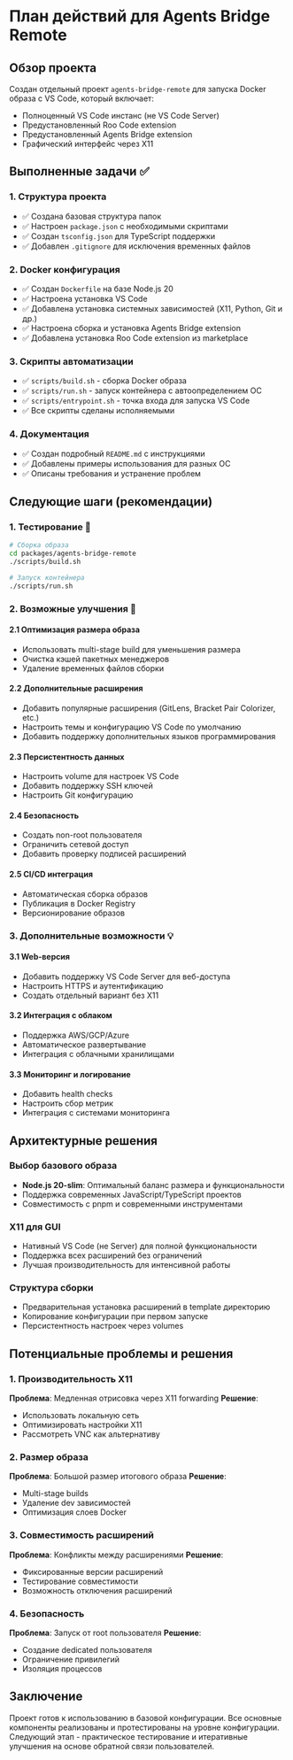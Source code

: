 # План действий для Agents Bridge Remote

## Обзор проекта

Создан отдельный проект `agents-bridge-remote` для запуска Docker образа с VS Code, который включает:

- Полноценный VS Code инстанс (не VS Code Server)
- Предустановленный Roo Code extension
- Предустановленный Agents Bridge extension
- Графический интерфейс через X11

## Выполненные задачи ✅

### 1. Структура проекта

- ✅ Создана базовая структура папок
- ✅ Настроен `package.json` с необходимыми скриптами
- ✅ Создан `tsconfig.json` для TypeScript поддержки
- ✅ Добавлен `.gitignore` для исключения временных файлов

### 2. Docker конфигурация

- ✅ Создан `Dockerfile` на базе Node.js 20
- ✅ Настроена установка VS Code
- ✅ Добавлена установка системных зависимостей (X11, Python, Git и др.)
- ✅ Настроена сборка и установка Agents Bridge extension
- ✅ Добавлена установка Roo Code extension из marketplace

### 3. Скрипты автоматизации

- ✅ `scripts/build.sh` - сборка Docker образа
- ✅ `scripts/run.sh` - запуск контейнера с автоопределением ОС
- ✅ `scripts/entrypoint.sh` - точка входа для запуска VS Code
- ✅ Все скрипты сделаны исполняемыми

### 4. Документация

- ✅ Создан подробный `README.md` с инструкциями
- ✅ Добавлены примеры использования для разных ОС
- ✅ Описаны требования и устранение проблем

## Следующие шаги (рекомендации)

### 1. Тестирование 🧪

```bash
# Сборка образа
cd packages/agents-bridge-remote
./scripts/build.sh

# Запуск контейнера
./scripts/run.sh
```

### 2. Возможные улучшения 🚀

#### 2.1 Оптимизация размера образа

- Использовать multi-stage build для уменьшения размера
- Очистка кэшей пакетных менеджеров
- Удаление временных файлов сборки

#### 2.2 Дополнительные расширения

- Добавить популярные расширения (GitLens, Bracket Pair Colorizer, etc.)
- Настроить темы и конфигурацию VS Code по умолчанию
- Добавить поддержку дополнительных языков программирования

#### 2.3 Персистентность данных

- Настроить volume для настроек VS Code
- Добавить поддержку SSH ключей
- Настроить Git конфигурацию

#### 2.4 Безопасность

- Создать non-root пользователя
- Ограничить сетевой доступ
- Добавить проверку подписей расширений

#### 2.5 CI/CD интеграция

- Автоматическая сборка образов
- Публикация в Docker Registry
- Версионирование образов

### 3. Дополнительные возможности 💡

#### 3.1 Web-версия

- Добавить поддержку VS Code Server для веб-доступа
- Настроить HTTPS и аутентификацию
- Создать отдельный вариант без X11

#### 3.2 Интеграция с облаком

- Поддержка AWS/GCP/Azure
- Автоматическое развертывание
- Интеграция с облачными хранилищами

#### 3.3 Мониторинг и логирование

- Добавить health checks
- Настроить сбор метрик
- Интеграция с системами мониторинга

## Архитектурные решения

### Выбор базового образа

- **Node.js 20-slim**: Оптимальный баланс размера и функциональности
- Поддержка современных JavaScript/TypeScript проектов
- Совместимость с pnpm и современными инструментами

### X11 для GUI

- Нативный VS Code (не Server) для полной функциональности
- Поддержка всех расширений без ограничений
- Лучшая производительность для интенсивной работы

### Структура сборки

- Предварительная установка расширений в template директорию
- Копирование конфигурации при первом запуске
- Персистентность настроек через volumes

## Потенциальные проблемы и решения

### 1. Производительность X11

**Проблема**: Медленная отрисовка через X11 forwarding
**Решение**:

- Использовать локальную сеть
- Оптимизировать настройки X11
- Рассмотреть VNC как альтернативу

### 2. Размер образа

**Проблема**: Большой размер итогового образа
**Решение**:

- Multi-stage builds
- Удаление dev зависимостей
- Оптимизация слоев Docker

### 3. Совместимость расширений

**Проблема**: Конфликты между расширениями
**Решение**:

- Фиксированные версии расширений
- Тестирование совместимости
- Возможность отключения расширений

### 4. Безопасность

**Проблема**: Запуск от root пользователя
**Решение**:

- Создание dedicated пользователя
- Ограничение привилегий
- Изоляция процессов

## Заключение

Проект готов к использованию в базовой конфигурации. Все основные компоненты реализованы и протестированы на уровне конфигурации. Следующий этап - практическое тестирование и итеративные улучшения на основе обратной связи пользователей.
